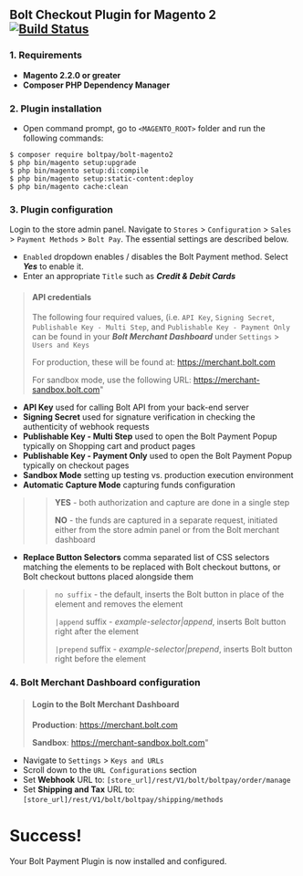 ## Bolt Checkout Plugin for Magento 2 [![Build Status](https://travis-ci.org/BoltApp/bolt-magento2.svg?branch=develop)](https://travis-ci.org/BoltApp/bolt-magento2)

### 1. Requirements

+ **Magento 2.2.0 or greater**
+ **Composer PHP Dependency Manager**

### 2. Plugin installation

+ Open command prompt, go to `<MAGENTO_ROOT>` folder and run the following
commands:

```
$ composer require boltpay/bolt-magento2
$ php bin/magento setup:upgrade
$ php bin/magento setup:di:compile
$ php bin/magento setup:static-content:deploy
$ php bin/magento cache:clean
```

### 3. Plugin configuration

Login to the store admin panel.
Navigate to `Stores` > `Configuration` > `Sales` > `Payment Methods` > `Bolt Pay`.
The essential settings are described below.

+ `Enabled` dropdown enables / disables the Bolt Payment method.
Select ***Yes*** to enable it.
+ Enter an appropriate `Title` such as ***Credit & Debit Cards***

> #### API credentials
> The following four required values, (i.e. `API Key`, `Signing Secret`, `Publishable Key - Multi Step`, and `Publishable Key - Payment Only` can be found in your ***Bolt Merchant Dashboard***  under `Settings` > `Users and Keys`
>
> For production, these will be found at:
> https://merchant.bolt.com
>
> For sandbox mode, use the following URL:
> https://merchant-sandbox.bolt.com"


+ **API Key**
used for calling Bolt API from your back-end server
+ **Signing Secret**
used for signature verification in checking the authenticity of webhook requests
+ **Publishable Key - Multi Step**
used to open the Bolt Payment Popup typically on Shopping cart and product pages
+ **Publishable Key - Payment Only**
used to open the Bolt Payment Popup typically on checkout pages
+ **Sandbox Mode**
setting up testing vs. production execution environment
+ **Automatic Capture Mode**
capturing funds configuration
>> **YES** - both authorization and capture are done in a single step
>>
>> **NO** - the funds are captured in a separate request, initiated either from the store admin panel or from the Bolt merchant dashboard
+ **Replace Button Selectors**
comma separated list of CSS selectors matching the elements to be replaced with Bolt checkout buttons, or Bolt checkout buttons placed alongside them
>> `no suffix` - the default, inserts the Bolt button in place of the element and removes the element
>>
>> `|append` suffix - *example-selector|append*, inserts Bolt button right after the element
>>
>> `|prepend` suffix - *example-selector|prepend*, inserts Bolt button right before the element
### 4. Bolt Merchant Dashboard configuration
> #### Login to the Bolt Merchant Dashboard
> **Production**: https://merchant.bolt.com
>
> **Sandbox**: https://merchant-sandbox.bolt.com"

+ Navigate to `Settings` > `Keys and URLs`
+ Scroll down to the `URL Configurations` section
+ Set **Webhook** URL to: `[store_url]/rest/V1/bolt/boltpay/order/manage`
+ Set **Shipping and Tax** URL to: `[store_url]/rest/V1/bolt/boltpay/shipping/methods`

# Success!
Your Bolt Payment Plugin is now installed and configured.
